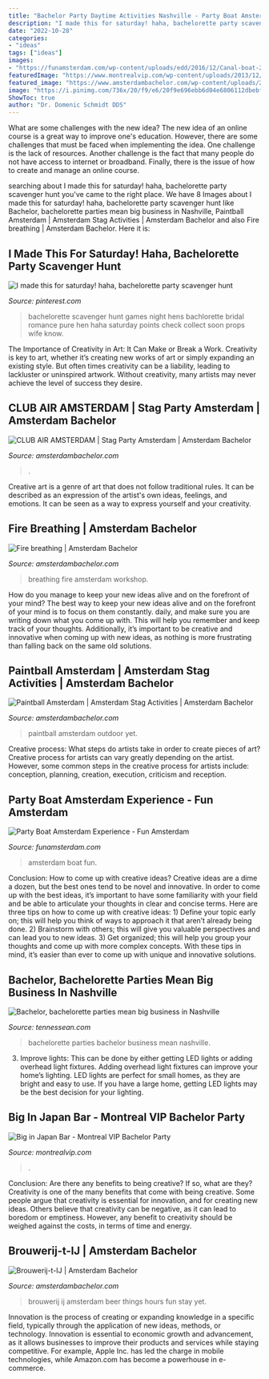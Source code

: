 ```yaml
---
title: "Bachelor Party Daytime Activities Nashville - Party Boat Amsterdam Experience"
description: "I made this for saturday! haha, bachelorette party scavenger hunt"
date: "2022-10-28"
categories:
- "ideas"
tags: ["ideas"]
images:
- "https://funamsterdam.com/wp-content/uploads/edd/2016/12/Canal-boat-2.png"
featuredImage: "https://www.montrealvip.com/wp-content/uploads/2013/12/big-in-japan-green-light1-604x270.jpg"
featured_image: "https://www.amsterdambachelor.com/wp-content/uploads/2014/10/Brouwerij-t-IJ.jpg"
image: "https://i.pinimg.com/736x/20/f9/e6/20f9e696ebb6d04e6806112dbebf3d87--hens-night-scavenger-hunt-bachelorette-party-scavenger-hunt-ideas.jpg?b=t"
ShowToc: true
author: "Dr. Domenic Schmidt DDS"
---
```



What are some challenges with the new idea?
The new idea of an online course is a great way to improve one's education. However, there are some challenges that must be faced when implementing the idea. One challenge is the lack of resources. Another challenge is the fact that many people do not have access to internet or broadband. Finally, there is the issue of how to create and manage an online course.

	

		
searching about I made this for saturday! haha, bachelorette party scavenger hunt you've came to the right place. We have 8 Images about I made this for saturday! haha, bachelorette party scavenger hunt like Bachelor, bachelorette parties mean big business in Nashville, Paintball Amsterdam | Amsterdam Stag Activities | Amsterdam Bachelor and also Fire breathing | Amsterdam Bachelor. Here it is:
		
    
## I Made This For Saturday! Haha, Bachelorette Party Scavenger Hunt

<img loading=lazy src="https://i.pinimg.com/736x/20/f9/e6/20f9e696ebb6d04e6806112dbebf3d87--hens-night-scavenger-hunt-bachelorette-party-scavenger-hunt-ideas.jpg?b=t" onerror="this.onerror=null;this.src='https://tse1.mm.bing.net/th?id=OIP.jIE_PeS_C2qatq1pOz3nDwHaLZ&amp;pid=15.1';" alt="I made this for saturday! haha, bachelorette party scavenger hunt">

_Source: pinterest.com_

>bachelorette scavenger hunt games night hens bachlorette bridal romance pure hen haha saturday points check collect soon props wife know. 

	

The Importance of Creativity in Art: It Can Make or Break a Work.
Creativity is key to art, whether it’s creating new works of art or simply expanding an existing style. But often times creativity can be a liability, leading to lackluster or uninspired artwork. Without creativity, many artists may never achieve the level of success they desire.

    
## CLUB AIR AMSTERDAM | Stag Party Amsterdam | Amsterdam Bachelor

<img loading=lazy src="https://www.amsterdambachelor.com/wp-content/uploads/2010/10/CLUB-AIR-AMSTERDAM.jpg" onerror="this.onerror=null;this.src='https://tse1.mm.bing.net/th?id=OIP.jQJsX9akqSFGUgFNd_0WrQHaDq&amp;pid=15.1';" alt="CLUB AIR AMSTERDAM | Stag Party Amsterdam | Amsterdam Bachelor">

_Source: amsterdambachelor.com_

>. 

	

Creative art is a genre of art that does not follow traditional rules. It can be described as an expression of the artist's own ideas, feelings, and emotions. It can be seen as a way to express yourself and your creativity.

    
## Fire Breathing | Amsterdam Bachelor

<img loading=lazy src="https://www.amsterdambachelor.com/wp-content/uploads/2012/10/Fire-breathing.jpg" onerror="this.onerror=null;this.src='https://tse3.mm.bing.net/th?id=OIP.vqiwFpbDdpiFPgocBEiWpQHaE2&amp;pid=15.1';" alt="Fire breathing | Amsterdam Bachelor">

_Source: amsterdambachelor.com_

>breathing fire amsterdam workshop. 

	

How do you manage to keep your new ideas alive and on the forefront of your mind?
The best way to keep your new ideas alive and on the forefront of your mind is to focus on them constantly. daily, and make sure you are writing down what you come up with. This will help you remember and keep track of your thoughts. Additionally, it’s important to be creative and innovative when coming up with new ideas, as nothing is more frustrating than falling back on the same old solutions.

    
## Paintball Amsterdam | Amsterdam Stag Activities | Amsterdam Bachelor

<img loading=lazy src="https://www.amsterdambachelor.com/wp-content/uploads/2010/10/paintball3.jpg" onerror="this.onerror=null;this.src='https://tse3.mm.bing.net/th?id=OIP.bYZ14eCagu8tU5gYnmuIqgHaE6&amp;pid=15.1';" alt="Paintball Amsterdam | Amsterdam Stag Activities | Amsterdam Bachelor">

_Source: amsterdambachelor.com_

>paintball amsterdam outdoor yet. 

	

Creative process: What steps do artists take in order to create pieces of art?
Creative process for artists can vary greatly depending on the artist. However, some common steps in the creative process for artists include: conception, planning, creation, execution, criticism and reception.

    
## Party Boat Amsterdam Experience - Fun Amsterdam

<img loading=lazy src="https://funamsterdam.com/wp-content/uploads/edd/2016/12/Canal-boat-2.png" onerror="this.onerror=null;this.src='https://tse1.mm.bing.net/th?id=OIP.hU8i0CZ3E7L9smbjg7Mk9gHaHb&amp;pid=15.1';" alt="Party Boat Amsterdam Experience - Fun Amsterdam">

_Source: funamsterdam.com_

>amsterdam boat fun. 

	

Conclusion: How to come up with creative ideas?
Creative ideas are a dime a dozen, but the best ones tend to be novel and innovative. In order to come up with the best ideas, it’s important to have some familiarity with your field and be able to articulate your thoughts in clear and concise terms. Here are three tips on how to come up with creative ideas: 1) Define your topic early on; this will help you think of ways to approach it that aren’t already being done. 2) Brainstorm with others; this will give you valuable perspectives and can lead you to new ideas. 3) Get organized; this will help you group your thoughts and come up with more complex concepts. With these tips in mind, it’s easier than ever to come up with unique and innovative solutions.

    
## Bachelor, Bachelorette Parties Mean Big Business In Nashville

<img loading=lazy src="https://www.gannett-cdn.com/-mm-/b90ec347a354f13d4c46f81b4d85f32273825911/c=0-244-4314-2671/local/-/media/2015/07/24/Nashville/B9318129579Z.1_20150724223636_000_GEFBDKB0I.1-0.jpg?width=3200&amp;height=1801&amp;fit=crop&amp;format=pjpg&amp;auto=webp" onerror="this.onerror=null;this.src='https://tse1.mm.bing.net/th?id=OIP.pUT3s_xKa_lvhwwAW0Q94AHaEK&amp;pid=15.1';" alt="Bachelor, bachelorette parties mean big business in Nashville">

_Source: tennessean.com_

>bachelorette parties bachelor business mean nashville. 

	

3. Improve lights: This can be done by either getting LED lights or adding overhead light fixtures.
Adding overhead light fixtures can improve your home’s lighting. LED lights are perfect for small homes, as they are bright and easy to use. If you have a large home, getting LED lights may be the best decision for your lighting.

    
## Big In Japan Bar - Montreal VIP Bachelor Party

<img loading=lazy src="https://www.montrealvip.com/wp-content/uploads/2013/12/big-in-japan-green-light1-604x270.jpg" onerror="this.onerror=null;this.src='https://tse3.mm.bing.net/th?id=OIP.p-OVPksj_TpZARWWtCayOQHaDT&amp;pid=15.1';" alt="Big in Japan Bar - Montreal VIP Bachelor Party">

_Source: montrealvip.com_

>. 

	

Conclusion: Are there any benefits to being creative? If so, what are they?
Creativity is one of the many benefits that come with being creative. Some people argue that creativity is essential for innovation, and for creating new ideas. Others believe that creativity can be negative, as it can lead to boredom or emptiness. However, any benefit to creativity should be weighed against the costs, in terms of time and energy.

    
## Brouwerij-t-IJ | Amsterdam Bachelor

<img loading=lazy src="https://www.amsterdambachelor.com/wp-content/uploads/2014/10/Brouwerij-t-IJ.jpg" onerror="this.onerror=null;this.src='https://tse1.mm.bing.net/th?id=OIP.H1b6Pl62Ig-vvuNvYvTrlwHaE8&amp;pid=15.1';" alt="Brouwerij-t-IJ | Amsterdam Bachelor">

_Source: amsterdambachelor.com_

>brouwerij ij amsterdam beer things hours fun stay yet. 

	

Innovation is the process of creating or expanding knowledge in a specific field, typically through the application of new ideas, methods, or technology. Innovation is essential to economic growth and advancement, as it allows businesses to improve their products and services while staying competitive. For example, Apple Inc. has led the charge in mobile technologies, while Amazon.com has become a powerhouse in e-commerce.

